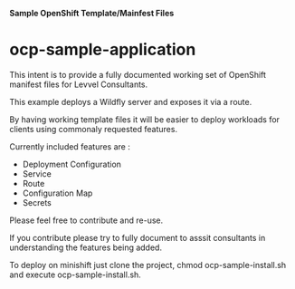 **Sample OpenShift Template/Mainfest Files**

# ocp-sample-application

This intent is to provide a fully documented working set of OpenShift manifest files for Levvel Consultants.

This example deploys a Wildfly server and exposes it via a route.

By having working template files it will be easier to deploy workloads for clients using commonaly requested features.

Currently included features are :
* Deployment Configuration
* Service
* Route
* Configuration Map
* Secrets

Please feel free to contribute and re-use.

If you contribute please try to fully document to asssit consultants in understanding the features being added.

To deploy on minishift just clone the project, chmod ocp-sample-install.sh and execute ocp-sample-install.sh.
